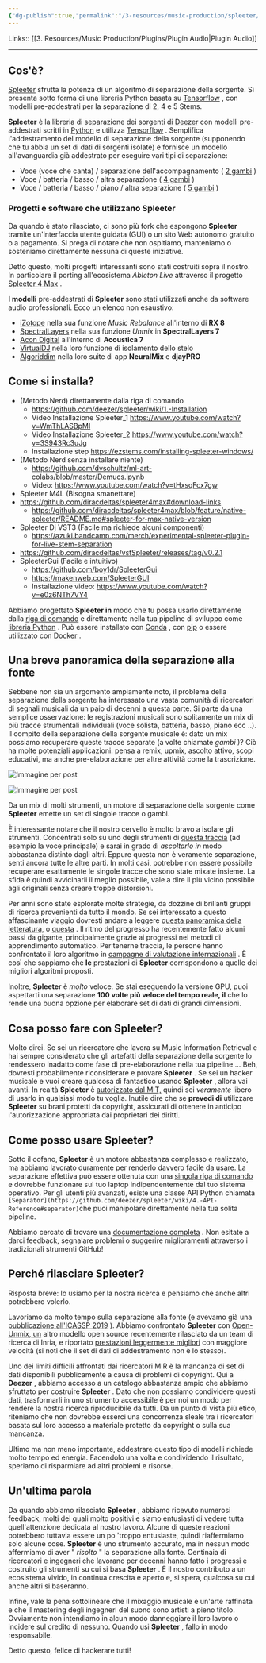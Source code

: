 ```yaml
---
{"dg-publish":true,"permalink":"/3-resources/music-production/spleeter/"}
---
```


Links:: [[3. Resources/Music Production/Plugins/Plugin Audio\|Plugin Audio]]

---
## Cos'è?

[Spleeter](http://github.com/deezer/spleeter) sfrutta la potenza di un algoritmo di separazione della sorgente. Si presenta sotto forma di una libreria Python basata su [Tensorflow](https://www.tensorflow.org/) , con modelli pre-addestrati per la separazione di 2, 4 e 5 Stems.

**Spleeter** è la libreria di separazione dei sorgenti di [Deezer](https://www.deezer.com/) con modelli pre-addestrati scritti in [Python](https://www.python.org/) e utilizza [Tensorflow](https://tensorflow.org/) . Semplifica l'addestramento del modello di separazione della sorgente (supponendo che tu abbia un set di dati di sorgenti isolate) e fornisce un modello all'avanguardia già addestrato per eseguire vari tipi di separazione:
-   Voce (voce che canta) / separazione dell'accompagnamento ( [2 gambi](https://github.com/deezer/spleeter/wiki/2.-Getting-started#using-2stems-model) )
-   Voce / batteria / basso / altra separazione ( [4 gambi](https://github.com/deezer/spleeter/wiki/2.-Getting-started#using-4stems-model) )
-   Voce / batteria / basso / piano / altra separazione ( [5 gambi](https://github.com/deezer/spleeter/wiki/2.-Getting-started#using-5stems-model) )

 ### Progetti e software che utilizzano **Spleeter**

Da quando è stato rilasciato, ci sono più fork che espongono **Spleeter** tramite un'interfaccia utente guidata (GUI) o un sito Web autonomo gratuito o a pagamento. Si prega di notare che non ospitiamo, manteniamo o sosteniamo direttamente nessuna di queste iniziative.

Detto questo, molti progetti interessanti sono stati costruiti sopra il nostro. In particolare il porting all'ecosistema _Ableton Live_ attraverso il progetto [Spleeter 4 Max](https://github.com/diracdeltas/spleeter4max#spleeter-for-max) .

**I modelli** pre-addestrati di **Spleeter** sono stati utilizzati anche da software audio professionali. Ecco un elenco non esaustivo:

- [iZotope](https://www.izotope.com/en/shop/rx-8-standard.html) nella sua funzione _Music Rebalance_ all'interno di **RX 8**
- [SpectralLayers](https://new.steinberg.net/spectralayers/) nella sua funzione _Unmix_ in **SpectralLayers 7**
- [Acon Digital](https://acondigital.com/products/acoustica-audio-editor/) all'interno di **Acoustica 7**
- [VirtualDJ](https://www.virtualdj.com/stems/) nella loro funzione di isolamento dello stelo
- [Algoriddim](https://www.algoriddim.com/apps) nella loro suite di app **NeuralMix** e **djayPRO**


## Come si installa?

- (Metodo Nerd) direttamente dalla riga di comando
	- https://github.com/deezer/spleeter/wiki/1.-Installation
	- Video Installazione Spleeter_1 https://www.youtube.com/watch?v=WmThLASBpMI
	- Video Installazione Spleeter_2 https://www.youtube.com/watch?v=3S943Rc3uJg
	- Installazione step https://ezstems.com/installing-spleeter-windows/
- (Metodo Nerd senza installare niente)
	- https://github.com/dvschultz/ml-art-colabs/blob/master/Demucs.ipynb
	- Video: https://www.youtube.com/watch?v=tHxsqFcx7gw
- Spleeter M4L (Bisogna smanettare)
- https://github.com/diracdeltas/spleeter4max#download-links
	- https://github.com/diracdeltas/spleeter4max/blob/feature/native-spleeter/README.md#spleeter-for-max-native-version 
- Spleeter Dj VST3 (Facile ma richiede alcuni componenti)
	- https://azuki.bandcamp.com/merch/experimental-spleeter-plugin-for-live-stem-separation
- https://github.com/diracdeltas/vstSpleeter/releases/tag/v0.2.1
- SpleeterGui (Facile e intuitivo)
	- https://github.com/boy1dr/SpleeterGui
	- https://makenweb.com/SpleeterGUI
	- Installazione video: https://www.youtube.com/watch?v=e0z6NTh7VY4

Abbiamo progettato **Spleeter in** modo che tu possa usarlo direttamente dalla [riga di comando](https://github.com/deezer/spleeter/wiki/2.-Getting-started#usage) e direttamente nella tua pipeline di sviluppo come [libreria Python](https://github.com/deezer/spleeter/wiki/4.-API-Reference#separator) . Può essere installato con [Conda](https://github.com/deezer/spleeter/wiki/1.-Installation#using-conda) , con [pip](https://github.com/deezer/spleeter/wiki/1.-Installation#using-pip) o essere utilizzato con [Docker](https://github.com/deezer/spleeter/wiki/2.-Getting-started#using-docker-image) .




 

## **Una breve panoramica della separazione alla fonte**

Sebbene non sia un argomento ampiamente noto, il problema della separazione della sorgente ha interessato una vasta comunità di ricercatori di segnali musicali da un paio di decenni a questa parte. Si parte da una semplice osservazione: le registrazioni musicali sono solitamente un mix di più tracce strumentali individuali (voce solista, batteria, basso, piano ecc ..). Il compito della separazione della sorgente musicale è: dato un mix possiamo recuperare queste tracce separate (a volte chiamate _gambi_ )? Ciò ha molte potenziali applicazioni: pensa a remix, upmix, ascolto attivo, scopi educativi, ma anche pre-elaborazione per altre attività come la trascrizione.

![Immagine per post](https://miro.medium.com/max/60/1*j1WakLQXuQkJCXlRk0xt5g.jpeg?q=20)

![Immagine per post](https://miro.medium.com/max/1150/1*j1WakLQXuQkJCXlRk0xt5g.jpeg)

Da un mix di molti strumenti, un motore di separazione della sorgente come **Spleeter** emette un set di singole tracce o gambi.

È interessante notare che il nostro cervello è molto bravo a isolare gli strumenti. Concentrati solo su uno degli strumenti di [questa traccia](https://www.deezer.com/track/2124880) (ad esempio la voce principale) e sarai in grado di _ascoltarlo in_ modo abbastanza distinto dagli altri. Eppure questa non è veramente separazione, senti ancora tutte le altre parti. In molti casi, potrebbe non essere possibile recuperare esattamente le singole tracce che sono state mixate insieme. La sfida è quindi avvicinarli il meglio possibile, vale a dire il più vicino possibile agli originali senza creare troppe distorsioni.

Per anni sono state esplorate molte strategie, da dozzine di brillanti gruppi di ricerca provenienti da tutto il mondo. Se sei interessato a questo affascinante viaggio dovresti andare a leggere [questa panoramica della letteratura,](https://sigsep.github.io/literature/) o [questa](http://zafarrafii.com/Publications/Rafii-Liutkus-Stoter-Mimilakis-FitzGerald-Pardo%20-%20An%20Overview%20of%20Lead%20and%20Accompaniment%20Separation%20in%20Music%20-%202018.pdf) . Il ritmo del progresso ha recentemente fatto alcuni passi da gigante, principalmente grazie ai progressi nei metodi di apprendimento automatico. Per tenerne traccia, le persone hanno confrontato il loro algoritmo in [campagne di valutazione internazionali](https://sisec18.unmix.app/#/) . È così che sappiamo che **le** prestazioni di **Spleeter** corrispondono a quelle dei migliori algoritmi proposti.

Inoltre, **Spleeter** è _molto_ veloce. Se stai eseguendo la versione GPU, puoi aspettarti una separazione **100 volte più veloce del tempo reale, il** che lo rende una buona opzione per elaborare set di dati di grandi dimensioni.

## Cosa posso fare con Spleeter?

Molto direi. Se sei un ricercatore che lavora su Music Information Retrieval e hai sempre considerato che gli artefatti della separazione della sorgente lo rendessero inadatto come fase di pre-elaborazione nella tua pipeline ... Beh, dovresti probabilmente riconsiderare e provare **Spleeter** . Se sei un hacker musicale e vuoi creare qualcosa di fantastico usando **Spleeter** , allora vai avanti. In realtà **Spleeter** è [autorizzato dal MIT,](https://opensource.org/licenses/MIT) quindi sei _veramente_ libero di usarlo in qualsiasi modo tu voglia. Inutile dire che se **prevedi di** utilizzare **Spleeter** su brani protetti da copyright, assicurati di ottenere in anticipo l'autorizzazione appropriata dai proprietari dei diritti.

## Come posso usare Spleeter?

Sotto il cofano, **Spleeter** è un motore abbastanza complesso e realizzato, ma abbiamo lavorato duramente per renderlo davvero facile da usare. La separazione effettiva può essere ottenuta con una [singola riga di comando](https://github.com/deezer/spleeter/wiki/2.-Getting-started#usage) e dovrebbe funzionare sul tuo laptop indipendentemente dal tuo sistema operativo. Per gli utenti più avanzati, esiste una classe API Python chiamata `[Separator](https://github.com/deezer/spleeter/wiki/4.-API-Reference#separator)`che puoi manipolare direttamente nella tua solita pipeline.

Abbiamo cercato di trovare una [documentazione completa](https://github.com/Deezer/spleeter/wiki) . Non esitate a darci feedback, segnalare problemi o suggerire miglioramenti attraverso i tradizionali strumenti GitHub!

## **Perché rilasciare Spleeter?**

Risposta breve: lo usiamo per la nostra ricerca e pensiamo che anche altri potrebbero volerlo.

Lavoriamo da molto tempo sulla separazione alla fonte (e avevamo già una [pubblicazione all'ICASSP 2019](https://ieeexplore.ieee.org/document/8683555) ). Abbiamo confrontato **Spleeter** con [Open-Unmix, un](https://sigsep.github.io/open-unmix/) altro modello open source recentemente rilasciato da un team di ricerca di Inria, e riportato [prestazioni leggermente migliori](http://archives.ismir.net/ismir2019/latebreaking/000036.pdf) con maggiore velocità (si noti che il set di dati di addestramento non è lo stesso).

Uno dei limiti difficili affrontati dai ricercatori MIR è la mancanza di set di dati disponibili pubblicamente a causa di problemi di copyright. Qui a **Deezer** , abbiamo accesso a un catalogo abbastanza ampio che abbiamo sfruttato per costruire **Spleeter** . Dato che non possiamo condividere questi dati, trasformarli in uno strumento accessibile è per noi un modo per rendere la nostra ricerca riproducibile da tutti. Da un punto di vista più etico, riteniamo che non dovrebbe esserci una concorrenza sleale tra i ricercatori basata sul loro accesso a materiale protetto da copyright o sulla sua mancanza.

Ultimo ma non meno importante, addestrare questo tipo di modelli richiede molto tempo ed energia. Facendolo una volta e condividendo il risultato, speriamo di risparmiare ad altri problemi e risorse.

## Un'ultima parola

Da quando abbiamo rilasciato **Spleeter** , abbiamo ricevuto numerosi feedback, molti dei quali molto positivi e siamo entusiasti di vedere tutta quell'attenzione dedicata al nostro lavoro. Alcune di queste reazioni potrebbero tuttavia essere un po 'troppo entusiaste, quindi riaffermiamo solo alcune cose. **Spleeter** è uno strumento accurato, ma in nessun modo affermiamo di aver " _risolto_ " la separazione alla fonte. Centinaia di ricercatori e ingegneri che lavorano per decenni hanno fatto i progressi e costruito gli strumenti su cui si basa **Spleeter** . È il nostro contributo a un ecosistema vivido, in continua crescita e aperto e, si spera, qualcosa su cui anche altri si baseranno.

Infine, vale la pena sottolineare che il mixaggio musicale è un'arte raffinata e che il mastering degli ingegneri del suono sono artisti a pieno titolo. Ovviamente non intendiamo in alcun modo danneggiare il loro lavoro o incidere sul credito di nessuno. Quando usi **Spleeter** , fallo in modo responsabile.

Detto questo, felice di hackerare tutti!

